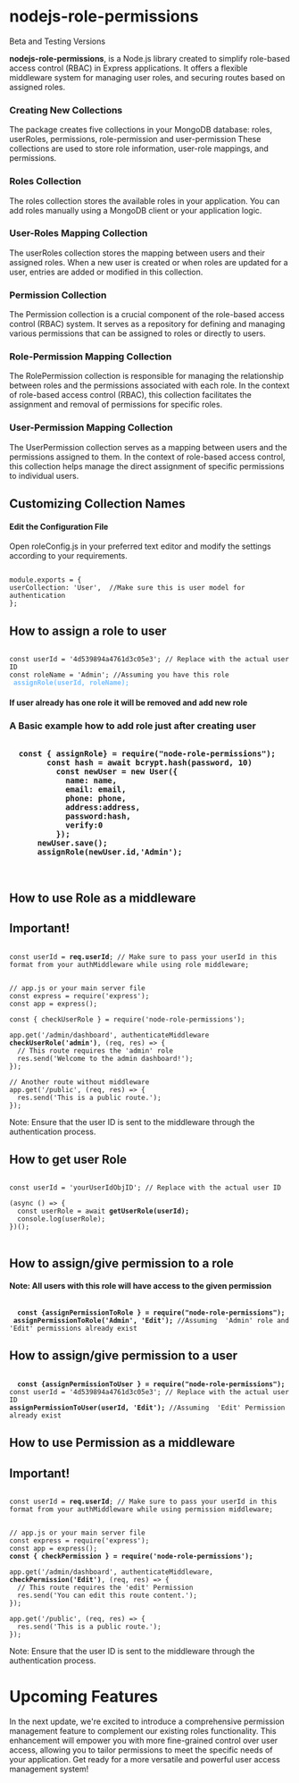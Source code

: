 # nodejs-role-permissions

Beta and Testing Versions


**nodejs-role-permissions**, is a Node.js library created to simplify role-based access control (RBAC) in Express applications. It offers a flexible middleware system for managing user roles, and securing routes based on assigned roles.




<h3>Creating New Collections</h3>
<p>The package creates five collections in your MongoDB database: roles, userRoles, permissions, role-permission and user-permission  These collections are used to store role information, user-role mappings, and permissions.</p>

<h3>Roles Collection</h3>
The roles collection stores the available roles in your application. You can add roles manually using a MongoDB client or your application logic.

<h3>User-Roles Mapping Collection</h3>
The userRoles collection stores the mapping between users and their assigned roles. When a new user is created or when roles are updated for a user, entries are added or modified in this collection.

<h3>Permission  Collection</h3>
The Permission collection is a crucial component of the role-based access control (RBAC) system. It serves as a repository for defining and managing various permissions that can be assigned to roles or directly to users.


<h3>Role-Permission Mapping Collection</h3>
The RolePermission collection is responsible for managing the relationship between roles and the permissions associated with each role. In the context of role-based access control (RBAC), this collection facilitates the assignment and removal of permissions for specific roles.


<h3>User-Permission Mapping Collection</h3>
The UserPermission collection serves as a mapping between users and the permissions assigned to them. In the context of role-based access control, this collection helps manage the direct assignment of specific permissions to individual users.


<h2>Customizing Collection Names</h2>
<h4>Edit the Configuration File</h4>

Open roleConfig.js in your preferred text editor and modify the settings according to your requirements.


<pre class="notranslate"><code>
module.exports = {
userCollection: 'User',  //Make sure this is user model for authentication 
};</code></pre>



<h2>How to assign a role to user</h2>


<pre class="notranslate"><code>
const userId = '4d539894a4761d3c05e3'; // Replace with the actual user ID
const roleName = 'Admin'; //Assuming you have this role
<span style="color:#79c0ff"> <b>assignRole(userId, roleName);</b> </span>
</code></pre>

<h4>If user already has one role it will be removed and add new role</h4>



<h3>A Basic example how to add role just after creating user
<pre class="notranslate"><code>
  <b>const { assignRole} = require("node-role-permissions");</b>
        const hash = await bcrypt.hash(password, 10)
          const newUser = new User({
            name: name,
            email: email,
            phone: phone,
            address:address,
            password:hash,
            verify:0
          });
      newUser.save();
     <b> assignRole(newUser.id,'Admin'); </b>    

</code></pre>


<h2>How to use Role as a middleware</h2>

<h2>Important! </h2>
<pre class="notranslate"><code>
const userId = <b>req.userId</b>; // Make sure to pass your userId in this format from your authMiddleware while using role middleware;
</code></pre>

<pre class="notranslate"><code>
// app.js or your main server file
const express = require('express');
const app = express();

const { checkUserRole } = require('node-role-permissions');

app.get('/admin/dashboard', authenticateMiddleware <b>checkUserRole('admin')</b>, (req, res) => {
  // This route requires the 'admin' role
  res.send('Welcome to the admin dashboard!');
});

// Another route without middleware
app.get('/public', (req, res) => {
  res.send('This is a public route.');
});
</code></pre>

Note: Ensure that the user ID is sent to the middleware through the authentication process.



<h2>How to get user Role</h2>

<pre class="notranslate">
<code>
const userId = 'yourUserIdObjID'; // Replace with the actual user ID

(async () => {
  const userRole = await <b>getUserRole(userId);</b>
  console.log(userRole);
})();
</code>
</pre>

<h2>How to assign/give permission to a role</h2>

<h4>Note: All users with this role will have access to the given permission</h4>

<pre class="notranslate"><code>
  <b>const {assignPermissionToRole } = require("node-role-permissions");</b>
 <b>assignPermissionToRole('Admin', 'Edit');</b> //Assuming  'Admin' role and 'Edit' permissions already exist 
</code></pre>



<h2>How to assign/give permission to a user</h2>

<pre class="notranslate"><code>
  <b>const {assignPermissionToUser } = require("node-role-permissions");</b>
const userId = '4d539894a4761d3c05e3'; // Replace with the actual user ID
<b>assignPermissionToUser(userId, 'Edit');</b> //Assuming  'Edit' Permission already exist
</code></pre>



<h2>How to use Permission as a middleware</h2>

<h2>Important! </h2>

<pre class="notranslate"><code>
const userId = <b>req.userId</b>; // Make sure to pass your userId in this format from your authMiddleware while using permission middleware;
</code></pre>


<pre class="notranslate"><code>
// app.js or your main server file
const express = require('express');
const app = express();
<b>const { checkPermission } = require('node-role-permissions');</b>

app.get('/admin/dashboard', authenticateMiddleware, <b>checkPermission('Edit')</b>, (req, res) => {
  // This route requires the 'edit' Permission
  res.send('You can edit this route content.');
});

app.get('/public', (req, res) => {
  res.send('This is a public route.');
});
</code></pre>

Note: Ensure that the user ID is sent to the middleware through the authentication process.



<h1>Upcoming Features</h1>
<p>In the next update, we're excited to introduce a comprehensive permission management feature to complement our existing roles functionality. This enhancement will empower you with more fine-grained control over user access, allowing you to tailor permissions to meet the specific needs of your application. Get ready for a more versatile and powerful user access management system!</p>
